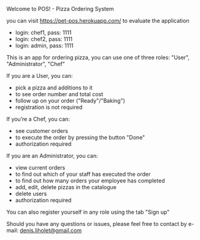 Welcome to POS!  - Pizza Ordering System

you can visit https://pet-pos.herokuapp.com/ to evaluate the application

- login: chef1, pass: 1111
- login: chef2, pass: 1111
- login: admin, pass: 1111

This is an app for ordering pizza, you can use one of three roles: "User", "Administrator", "Chef"

If you are a User, you can:
- pick a pizza and additions to it
- to see order number and total cost
- follow up on your order ("Ready"/"Baking")
- registration is not required

If you’re a Chef, you can:
- see customer orders
- to execute the order by pressing the button "Done"
- authorization required

If you are an Administrator, you can:
- view current orders
- to find out which of your staff has executed the order
- to find out how many orders your employee has completed
- add, edit, delete pizzas in the catalogue
- delete users
- authorization required

You can also register yourself in any role using the tab "Sign up"


Should you have any questions or issues, please feel free to contact by e-mail: denis.liholet@gmail.com